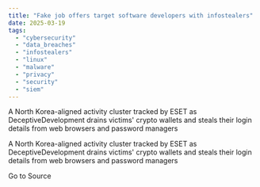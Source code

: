 ```yaml
---
title: "Fake job offers target software developers with infostealers"
date: 2025-03-19
tags: 
  - "cybersecurity"
  - "data_breaches"
  - "infostealers"
  - "linux"
  - "malware"
  - "privacy"
  - "security"
  - "siem"
---
```


A North Korea-aligned activity cluster tracked by ESET as DeceptiveDevelopment drains victims' crypto wallets and steals their login details from web browsers and password managers

A North Korea-aligned activity cluster tracked by ESET as DeceptiveDevelopment drains victims' crypto wallets and steals their login details from web browsers and password managers

Go to Source
